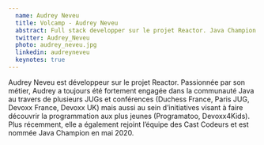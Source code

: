 ```yaml
---
  name: Audrey Neveu
  title: Volcamp - Audrey Neveu
  abstract: Full stack developper sur le projet Reactor. Java Champion
  twitter: Audrey_Neveu
  photo: audrey_neveu.jpg
  linkedin: audreyneveu
  keynotes: true
---
```

Audrey Neveu est développeur sur le projet Reactor. 
Passionnée par son métier, Audrey a toujours été fortement engagée dans la communauté Java au travers de plusieurs JUGs et conférences (Duchess France, Paris JUG, Devoxx France, Devoxx UK) mais aussi au sein d’initiatives visant à faire découvrir la programmation aux plus jeunes (Programatoo, Devoxx4Kids). 
Plus récemment, elle a également rejoint l’équipe des Cast Codeurs et est nommée Java Champion en mai 2020.
